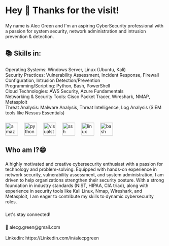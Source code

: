 <h1 align="left">Hey 👋 Thanks for the visit!</h1>

###

<p align="left">My name is Alec Green and I'm an aspiring CyberSecurity professional  with a passion for system security, network administration and intrusion prevention & detection.</p>

###

<h2 align="left">📚 Skills in:</h2>

###

<p align="left">Operating Systems: Windows Server, Linux (Ubuntu, Kali)<br>Security Practices: Vulnerability Assessment, Incident Response, Firewall Configuration, Intrusion Detection/Prevention<br>Programming/Scripting: Python, Bash, PowerShell<br>Cloud Technologies: AWS Security, Azure Fundamentals<br>Networking & Security Tools: Cisco Packet Tracer, Wireshark, NMAP, Metasploit<br>Threat Analysis: Malware Analysis, Threat Intelligence, Log Analysis (SIEM tools like Nessus Essentials)</p>

###

<div align="left">
  <img src="https://cdn.jsdelivr.net/gh/devicons/devicon/icons/amazonwebservices/amazonwebservices-line-wordmark.svg" height="40" alt="amazonwebservices logo"  />
  <img width="12" />
  <img src="https://cdn.jsdelivr.net/gh/devicons/devicon/icons/python/python-original.svg" height="40" alt="python logo"  />
  <img width="12" />
  <img src="https://cdn.jsdelivr.net/gh/devicons/devicon/icons/visualstudio/visualstudio-plain.svg" height="40" alt="visualstudio logo"  />
  <img width="12" />
  <img src="https://cdn.jsdelivr.net/gh/devicons/devicon/icons/ssh/ssh-original.svg" height="40" alt="ssh logo"  />
  <img width="12" />
  <img src="https://cdn.jsdelivr.net/gh/devicons/devicon/icons/linux/linux-original.svg" height="40" alt="linux logo"  />
  <img width="12" />
  <img src="https://cdn.jsdelivr.net/gh/devicons/devicon/icons/bash/bash-original.svg" height="40" alt="bash logo"  />
</div>

###

<h2 align="left">Who am I?😁</h2>

###

<p align="left">A highly motivated and creative cybersecurity enthusiast with a passion for technology and problem-solving. Equipped with hands-on experience in network security, vulnerability assessment, and system administration, I am driven to help organizations strengthen their security posture. With a strong foundation in industry standards (NIST, HIPAA, CIA triad), along with experience in security tools like Kali Linux, Nmap, Wireshark, and Metasploit, I am eager to contribute my skills to dynamic cybersecurity roles.</p>

###

<p align="left">Let's stay connected!</p>

###

<p align="left">📧 alecg.green@gmail.com<br><br>Linkedin: https://Linkedin.com/in/alecpgreen</p>

###
